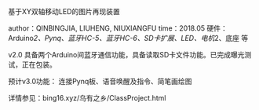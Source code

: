 基于XY双轴移动LED的图片再现装置

author：QINBINGJIA, LIUHENG, NIUXIANGFU
time：2018.05
硬件：Arduino*2、Pynq、蓝牙HC-5、蓝牙HC-6、SD卡扩展、LED、电机*2、底座 等

v2.0 具备两个Arduino间蓝牙通信功能，具备读取SD卡文件功能。已完成曝光测试，正在包装。

预计v3.0功能：
连接Pynq板、语音唤醒及指令、简笔画绘图

详情参见：bing16.xyz/乌有之乡/ClassProject.html
